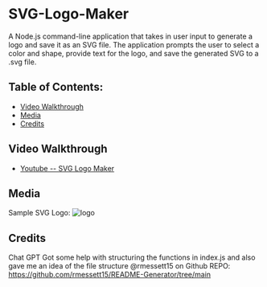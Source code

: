 # SVG-Logo-Maker
A Node.js command-line application that takes in user input to generate a logo and save it as an SVG file. The application prompts the user to select a color and shape, provide text for the logo, and save the generated SVG to a .svg file.

## Table of Contents:
- [Video Walkthrough](#video-walkthrough)
- [Media](#media)
- [Credits](#credits)

## Video Walkthrough
- [Youtube -- SVG Logo Maker](https://www.youtube.com/watch?v=dNMBGBAysvQ)

## Media
Sample SVG Logo:
![logo](https://github.com/00shivani/SVG-Logo-Maker/assets/126500106/f6e58d20-1e89-40ea-a5cd-97234face518)

## Credits 
Chat GPT
Got some help with structuring the functions in index.js and also gave me an idea of the file structure
@rmessett15 on Github REPO: https://github.com/rmessett15/README-Generator/tree/main

